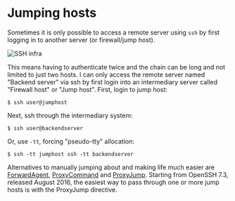 # Jumping hosts

Sometimes it is only possible to access a remote server using `ssh` by first logging in to another server (or firewall/jump host). 

![SSH infra](https://github.com/tymyrddin/orchard/blob/main/mitigations/assets/images/infra.png)

This means having to authenticate twice and the chain can be long and not limited to just two hosts. I can only access the remote server named "Backend server" via ssh by first login into an intermediary server called "Firewall host" or "Jump host". First, login to jump host:

    $ ssh user@jumphost

Next, ssh through the intermediary system:

    $ ssh user@backendserver

Or, use `-tt`, forcing "pseudo-tty" allocation:

    $ ssh -tt jumphost ssh -tt backendserver

Alternatives to manually jumping about and making life much easier are [ForwardAgent](ForwardAgent.md), [ProxyCommand](ProxyCommand.md) and [ProxyJump](ProxyJump.md). Starting from OpenSSH 7.3, released August 2016, the easiest way to pass through one or more jump hosts is with the ProxyJump directive.

